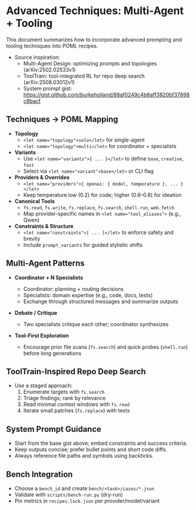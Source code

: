 # Advanced Techniques: Multi-Agent + Tooling

This document summarizes how to incorporate advanced prompting and tooling techniques into POML recipes.

- Source inspiration:
  - Multi-Agent Design: optimizing prompts and topologies (arXiv:2502.02533v1)
  - ToolTrain: tool-integrated RL for repo deep search (arXiv:2508.03012v1)
  - System prompt gist: https://gist.github.com/burkeholland/88af0249c4b6aff3820bf37898c8bacf

## Techniques → POML Mapping

- **Topology**
  - `<let name="topology">solo</let>` for single-agent
  - `<let name="topology">multi</let>` for coordinator + specialists
- **Variants**
  - Use `<let name="variants">{ ... }</let>` to define `base`, `creative`, `fast`
  - Select via `<let name="variant">base</let>` or CLI flag
- **Providers & Overrides**
  - `<let name="providers">{ openai: { model, temperature }, ... }</let>`
  - Keep temperature low (0.2) for code; higher (0.6–0.8) for ideation
- **Canonical Tools**
  - `fs.read`, `fs.write`, `fs.replace`, `fs.search`, `shell.run`, `web.fetch`
  - Map provider-specific names in `<let name="tool_aliases">` (e.g., Qwen)
- **Constraints & Structure**
  - `<let name="constraints">[ ... ]</let>` to enforce safety and brevity
  - Include `prompt_variants` for guided stylistic shifts

## Multi-Agent Patterns

- **Coordinator + N Specialists**
  - Coordinator: planning + routing decisions
  - Specialists: domain expertise (e.g., code, docs, tests)
  - Exchange through structured messages and summarize outputs

- **Debate / Critique**
  - Two specialists critique each other; coordinator synthesizes

- **Tool-First Exploration**
  - Encourage prior file scans (`fs.search`) and quick probes (`shell.run`) before long generations

## ToolTrain-Inspired Repo Deep Search

- Use a staged approach:
  1. Enumerate targets with `fs.search`
  2. Triage findings; rank by relevance
  3. Read minimal context windows with `fs.read`
  4. Iterate small patches (`fs.replace`) with tests

## System Prompt Guidance

- Start from the base gist above; embed constraints and success criteria.
- Keep outputs concise; prefer bullet points and short code diffs.
- Always reference file paths and symbols using backticks.

## Bench Integration

- Choose a `bench_id` and create `bench/<task>/cases/*.json`
- Validate with `scripts/bench-run.py` (dry-run)
- Pin metrics in `recipes.lock.json` per provider/model/variant
